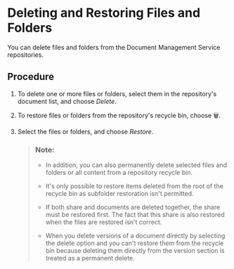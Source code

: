 <!-- loioaf6b72bf6bb44aab96d575fe5509ceea -->

<link rel="stylesheet" type="text/css" href="../css/sap-icons.css"/>

# Deleting and Restoring Files and Folders

You can delete files and folders from the Document Management Service repositories.



## Procedure

1.  To delete one or more files or folders, select them in the repository's document list, and choose *Delete*.

2.  To restore files or folders from the repository's recycle bin, choose :wastebasket:.

3.  Select the files or folders, and choose *Restore*.

    > ### Note:  
    > -   In addition, you can also permanently delete selected files and folders or all content from a repository recycle bin.
    > 
    > -   It's only possible to restore items deleted from the root of the recycle bin as subfolder restoration isn't permitted.
    > 
    > -   If both share and documents are deleted together, the share must be restored first. The fact that this share is also restored when the files are restored isn't correct.
    > 
    > -   When you delete versions of a document directly by selecting the delete option and you can't restore them from the recycle bin because deleting them directly from the version section is treated as a permanent delete.


